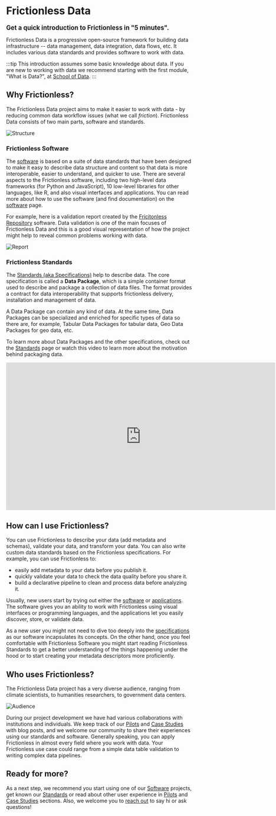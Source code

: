# Frictionless Data

<big><strong>Get a quick introduction to Frictionless in "5 minutes".</strong></big>

Frictionless Data is a progressive open-source framework for building data infrastructure -- data management, data integration, data flows, etc. It includes various data standards and provides software to work with data.

:::tip
This introduction assumes some basic knowledge about data. If you are new to working with data we recommend starting with the first module, "What is Data?", at [School of Data](https://schoolofdata.org/).
:::

## Why Frictionless?

The Frictionless Data project aims to make it easier to work with data - by reducing common data workflow issues (what we call *friction*). Frictionless Data consists of two main parts, software and standards.

![Structure](/img/introduction/structure.png)

### Frictionless Software

The [software](/software) is based on a suite of data standards that have been designed to make it easy to describe data structure and content so that data is more interoperable, easier to understand, and quicker to use. There are several aspects to the Frictionless software, including two high-level data frameworks (for Python and JavaScript), 10 low-level libraries for other languages, like R, and also visual interfaces and applications. You can read more about how to use the software (and find documentation) on the [software](/software) page.

For example, here is a validation report created by the [Fricitonless Repository](https://repository.frictionlessdata.io/) software. Data validation is one of the main focuses of Frictionless Data and this is a good visual representation of how the project might help to reveal common problems working with data.

![Report](/img/introduction/report.png)

### Frictionless Standards

The [Standards (aka Specifications)](/standards) help to describe data. The core specification is called a **Data Package**, which is a simple container format used to describe and package a collection of data files. The format provides a contract for data interoperability that supports frictionless delivery, installation and management of data.

A Data Package can contain any kind of data. At the same time, Data Packages can be specialized and enriched for specific types of data so there are, for example, Tabular Data Packages for tabular data, Geo Data Packages for geo data, etc.

To learn more about Data Packages and the other specifications, check out the [Standards](/standards) page or watch this video to learn more about the motivation behind packaging data.

<iframe width="730" height="400" src="https://www.youtube.com/embed/lWHKVXxuci0" frameborder="0" allow="accelerometer; autoplay; encrypted-media; gyroscope; picture-in-picture" allowfullscreen></iframe>

## How can I use Frictionless?

You can use Frictionless to describe your data (add metadata and schemas), validate your data, and transform your data. You can also write custom data standards based on the Frictionless specifications. For example, you can use Frictionless to:
* easily add metadata to your data before you publish it.
* quickly validate your data to check the data quality before you share it.
* build a declarative pipeline to clean and process data before analyzing it.

Usually, new users start by trying out either the [software](/software/#coding-software) or [applications](/software/#visual-software). The software gives you an ability to work with Frictionless using visual interfaces or programming languages, and the applications let you easily discover, store, or validate data.

As a new user you might not need to dive too deeply into the [specifications](/standards) as our software incapsulates its concepts. On the other hand, once you feel comfortable with Frictionless Software you might start reading Frictionless Standards to get a better understanding of the things happening under the hood or to start creating your metadata descriptors more proficiently.

## Who uses Frictionless?

The Frictionless Data project has a very diverse audience, ranging from climate scientists, to humanities researchers, to government data centers.

![Audience](/img/introduction/audience.png)

During our project development we have had various collaborations with institutions and individuals. We keep track of our [Pilots](/tag/pilot) and [Case Studies](/tag/case-studies) with blog posts, and we welcome our community to share their experiences using our standards and software. Generally speaking, you can apply Frictionless in almost every field where you work with data. Your Frictionless use case could range from a simple data table validation to writing complex data pipelines.

## Ready for more?

As a next step, we recommend you start using one of our [Software](/software) projects, get known our [Standards](/standards) or read about other user experience in [Pilots](/tag/pilot) and [Case Studies](/tag/case-studies) sections. Also, we welcome you to [reach out](https://discordapp.com/invite/Sewv6av) to say hi or ask questions!
